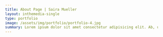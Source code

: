 ```yaml
---
title: About Page | Saira Mueller
layout: inthemedia-single
type: portfolio
image: /assets/img/portfolio/portfolio-4.jpg
summary: Lorem ipsum dolor sit amet consectetur adipisicing elit. Ab, unde odit. Tenetur distinctio officia blanditiis asperiores vel nesciunt, et quam?
---
```

